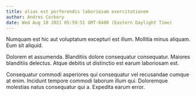 ```yaml
---
title: alias est perferendis laboriosam exercitationem
author: Andres Corkery
date: Wed Aug 18 2021 05:59:51 GMT-0400 (Eastern Daylight Time)
---
```

Numquam est hic aut voluptatum excepturi est illum. Mollitia minus aliquam. Eum sit aliquid.

 Dolorem et assumenda. Blanditiis dolore consequatur consequatur. Maiores blanditiis delectus. Atque debitis ut distinctio est earum laboriosam est.

 Consequatur commodi asperiores qui consequatur vel recusandae cumque at enim. Incidunt tempore commodi laborum illum qui. Doloremque molestias natus consequatur qui a. Expedita earum error.